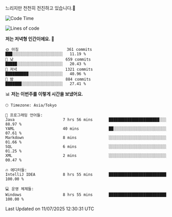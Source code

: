 느리지만 천천히 전진하고 있습니다.🐢

<!--START_SECTION:waka-->
![Code Time](http://img.shields.io/badge/Code%20Time-1%2C638%20hrs%203%20mins-blue)

![Lines of code](https://img.shields.io/badge/%EC%A0%80%EB%8A%94%20%EC%97%AC%ED%83%9C%EA%B9%8C%EC%A7%80%20-924.1%20thousand%20%EC%A4%84%EC%9D%98%20%EC%BD%94%EB%93%9C%EB%A5%BC%20%EC%9E%91%EC%84%B1%ED%96%88%EC%96%B4%EC%9A%94.-blue)

**저는 저녁형 인간이에요. 🦉** 

```text
🌞 아침                     361 commits         ███░░░░░░░░░░░░░░░░░░░░░░   11.19 % 
🌆 낮　                     659 commits         █████░░░░░░░░░░░░░░░░░░░░   20.43 % 
🌃 저녁                     1321 commits        ██████████░░░░░░░░░░░░░░░   40.96 % 
🌙 밤　                     884 commits         ███████░░░░░░░░░░░░░░░░░░   27.41 % 
```


📊 **저는 이번주를 이렇게 시간을 보냈어요.** 

```text
🕑︎ Timezone: Asia/Tokyo

💬 프로그래밍 언어들: 
Java                     7 hrs 56 mins       ██████████████████████░░░   88.97 % 
YAML                     40 mins             ██░░░░░░░░░░░░░░░░░░░░░░░   07.61 % 
Markdown                 8 mins              ░░░░░░░░░░░░░░░░░░░░░░░░░   01.66 % 
SQL                      6 mins              ░░░░░░░░░░░░░░░░░░░░░░░░░   01.25 % 
XML                      2 mins              ░░░░░░░░░░░░░░░░░░░░░░░░░   00.47 % 

🔥 에디터들: 
IntelliJ IDEA            8 hrs 55 mins       █████████████████████████   100.00 % 

💻 운영 체제들: 
Windows                  8 hrs 55 mins       █████████████████████████   100.00 % 
```


 Last Updated on 11/07/2025 12:30:31 UTC
<!--END_SECTION:waka-->
